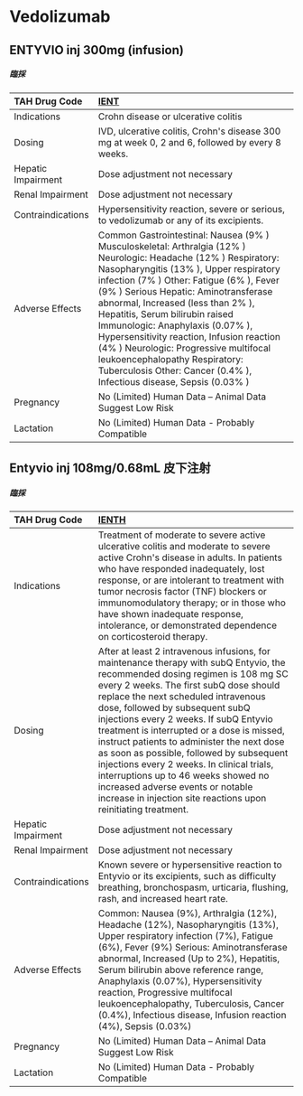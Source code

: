 # Vedolizumab

## ENTYVIO inj 300mg (infusion)

##### 臨採

| TAH Drug Code      | [IENT](https://www.tahsda.org.tw/drugs/hissearch.php?drug_code=IENT)                                                                                                                                                                                                                                                                                                                                                                                                                                                                                     |
|:-------------------|:---------------------------------------------------------------------------------------------------------------------------------------------------------------------------------------------------------------------------------------------------------------------------------------------------------------------------------------------------------------------------------------------------------------------------------------------------------------------------------------------------------------------------------------------------------|
| Indications        | Crohn disease or ulcerative colitis                                                                                                                                                                                                                                                                                                                                                                                                                                                                                                                      |
| Dosing             | IVD, ulcerative colitis, Crohn's disease 300 mg at week 0, 2 and 6, followed by every 8 weeks.                                                                                                                                                                                                                                                                                                                                                                                                                                                           |
| Hepatic Impairment | Dose adjustment not necessary                                                                                                                                                                                                                                                                                                                                                                                                                                                                                                                            |
| Renal Impairment   | Dose adjustment not necessary                                                                                                                                                                                                                                                                                                                                                                                                                                                                                                                            |
| Contraindications  | Hypersensitivity reaction, severe or serious, to vedolizumab or any of its excipients.                                                                                                                                                                                                                                                                                                                                                                                                                                                                   |
| Adverse Effects    | Common Gastrointestinal: Nausea (9% ) Musculoskeletal: Arthralgia (12% ) Neurologic: Headache (12% ) Respiratory: Nasopharyngitis (13% ), Upper respiratory infection (7% ) Other: Fatigue (6% ), Fever (9% ) Serious Hepatic: Aminotransferase abnormal, Increased (less than 2% ), Hepatitis, Serum bilirubin raised Immunologic: Anaphylaxis (0.07% ), Hypersensitivity reaction, Infusion reaction (4% ) Neurologic: Progressive multifocal leukoencephalopathy Respiratory: Tuberculosis Other: Cancer (0.4% ), Infectious disease, Sepsis (0.03% ) |
| Pregnancy          | No (Limited) Human Data – Animal Data Suggest Low Risk                                                                                                                                                                                                                                                                                                                                                                                                                                                                                                   |
| Lactation          | No (Limited) Human Data - Probably Compatible                                                                                                                                                                                                                                                                                                                                                                                                                                                                                                            |

## Entyvio inj 108mg/0.68mL 皮下注射

##### 臨採

| TAH Drug Code      | [IENTH](https://www.tahsda.org.tw/drugs/hissearch.php?drug_code=IENTH)                                                                                                                                                                                                                                                                                                                                                                                                                                                                                                                                                         |
|:-------------------|:-------------------------------------------------------------------------------------------------------------------------------------------------------------------------------------------------------------------------------------------------------------------------------------------------------------------------------------------------------------------------------------------------------------------------------------------------------------------------------------------------------------------------------------------------------------------------------------------------------------------------------|
| Indications        | Treatment of moderate to severe active ulcerative colitis and moderate to severe active Crohn's disease in adults. In patients who have responded inadequately, lost response, or are intolerant to treatment with tumor necrosis factor (TNF) blockers or immunomodulatory therapy; or in those who have shown inadequate response, intolerance, or demonstrated dependence on corticosteroid therapy.                                                                                                                                                                                                                        |
| Dosing             | After at least 2 intravenous infusions, for maintenance therapy with subQ Entyvio, the recommended dosing regimen is 108 mg SC every 2 weeks. The first subQ dose should replace the next scheduled intravenous dose, followed by subsequent subQ injections every 2 weeks. If subQ Entyvio treatment is interrupted or a dose is missed, instruct patients to administer the next dose as soon as possible, followed by subsequent injections every 2 weeks. In clinical trials, interruptions up to 46 weeks showed no increased adverse events or notable increase in injection site reactions upon reinitiating treatment. |
| Hepatic Impairment | Dose adjustment not necessary                                                                                                                                                                                                                                                                                                                                                                                                                                                                                                                                                                                                  |
| Renal Impairment   | Dose adjustment not necessary                                                                                                                                                                                                                                                                                                                                                                                                                                                                                                                                                                                                  |
| Contraindications  | Known severe or hypersensitive reaction to Entyvio or its excipients, such as difficulty breathing, bronchospasm, urticaria, flushing, rash, and increased heart rate.                                                                                                                                                                                                                                                                                                                                                                                                                                                         |
| Adverse Effects    | Common: Nausea (9%), Arthralgia (12%), Headache (12%), Nasopharyngitis (13%), Upper respiratory infection (7%), Fatigue (6%), Fever (9%) Serious: Aminotransferase abnormal, Increased (Up to 2%), Hepatitis, Serum bilirubin above reference range, Anaphylaxis (0.07%), Hypersensitivity reaction, Progressive multifocal leukoencephalopathy, Tuberculosis, Cancer (0.4%), Infectious disease, Infusion reaction (4%), Sepsis (0.03%)                                                                                                                                                                                       |
| Pregnancy          | No (Limited) Human Data – Animal Data Suggest Low Risk                                                                                                                                                                                                                                                                                                                                                                                                                                                                                                                                                                         |
| Lactation          | No (Limited) Human Data - Probably Compatible                                                                                                                                                                                                                                                                                                                                                                                                                                                                                                                                                                                  |

